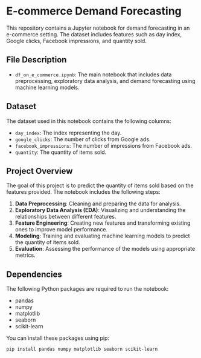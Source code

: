 

# E-commerce Demand Forecasting

This repository contains a Jupyter notebook for demand forecasting in an e-commerce setting. The dataset includes features such as day index, Google clicks, Facebook impressions, and quantity sold.

## File Description

- `df_on_e_commerce.ipynb`: The main notebook that includes data preprocessing, exploratory data analysis, and demand forecasting using machine learning models.

## Dataset

The dataset used in this notebook contains the following columns:
- `day_index`: The index representing the day.
- `google_clicks`: The number of clicks from Google ads.
- `facebook_impressions`: The number of impressions from Facebook ads.
- `quantity`: The quantity of items sold.

## Project Overview

The goal of this project is to predict the quantity of items sold based on the features provided. The notebook includes the following steps:

1. **Data Preprocessing**: Cleaning and preparing the data for analysis.
2. **Exploratory Data Analysis (EDA)**: Visualizing and understanding the relationships between different features.
3. **Feature Engineering**: Creating new features and transforming existing ones to improve model performance.
4. **Modeling**: Training and evaluating machine learning models to predict the quantity of items sold.
5. **Evaluation**: Assessing the performance of the models using appropriate metrics.

## Dependencies

The following Python packages are required to run the notebook:
- pandas
- numpy
- matplotlib
- seaborn
- scikit-learn

You can install these packages using pip:
```bash
pip install pandas numpy matplotlib seaborn scikit-learn
